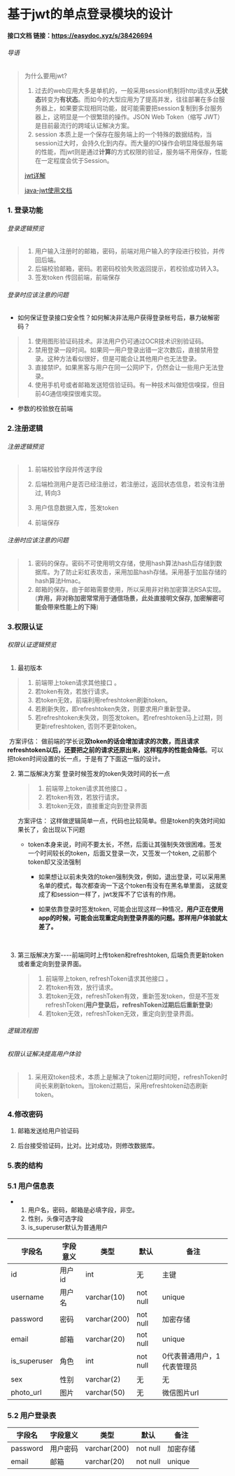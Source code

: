 # 基于jwt的单点登录模块的设计

#### 接口文档   链接：https://easydoc.xyz/s/38426694   

###### 导语

> 为什么要用jwt?
>
> 1. 过去的web应用大多是单机的，一般采用session机制将http请求从**无状态**转变为**有状态**。而如今的大型应用为了提高并发，往往部署在多台服务器上，如果要实现相同功能，就可能需要把session复制到多台服务器上，这明显是一个很繁琐的操作。JSON Web Token（缩写 JWT）是目前最流行的跨域认证解决方案。
> 2. session 本质上是一个保存在服务端上的一个特殊的数据结构，当session过大时，会持久化到内存。而大量的IO操作会明显降低服务端的性能，而jwt则是通过**计算**的方式权限的验证，服务端不用保存，性能在一定程度会优于Session。
>
> [jwt详解](http://www.ruanyifeng.com/blog/2018/07/json_web_token-tutorial.html)
>
> [java-jwt使用文档](https://github.com/auth0/java-jwt)

### 1. 登录功能



###### 登录逻辑预览

>1.  用户输入注册时的邮箱，密码，前端对用户输入的字段进行校验，并传回后端。
>2.  后端校验邮箱，密码。若密码校验失败返回提示，若校验成功转入3。
>3.  签发token  传回前端，前端保存



###### 登录时应该注意的问题

-  如何保证登录接口安全性？如何解决非法用户获得登录帐号后，暴力破解密码？

> 1. 使用图形验证码技术。非法用户仍可通过OCR技术识别验证码。
> 2. 禁用登录一段时间。如果同一用户登录出错一定次数后，直接禁用登录。这种方法看似很好，但是可能会让其他用户也无法登录。
> 3. 直接禁IP。如果黑客与用户在同一公网IP下，仍然会让一些用户无法登录。
> 4. 使用手机号或者邮箱发送短信验证码。有一种技术叫做短信嗅探，但目前4G通信嗅探很难实现。 

- 参数的校验放在前端



### 2.注册逻辑

###### 注册逻辑预览

>1. 前端校验字段并传送字段
>
>2. 后端检测用户是否已经注册过，若注册过，返回状态信息，若没有注册过, 转向3
>
>3. 用户信息数据入库，签发token
>
>4. 前端保存
>

###### 注册时应该注意的问题

>1. 密码的保存。密码不可使用明文存储，使用hash算法hash后存储到数据库。为了防止彩虹表攻击，采用加盐hash存储。采用基于加盐存储的hash算法Hmac。
>2. 邮箱的保存。由于邮箱需要使用，所以采用非对称加密算法RSA实现。(**弃用，非对称加密常常用于通信场景，此处直接明文保存, 加密解密可能会带来性能上的下降**)

### 3.权限认证

###### 权限认证逻辑预览

1. 最初版本

> 1. 前端带上token请求其他接口 。
> 2. 若token有效，若放行请求。
> 3. 若token无效，前端利用refreshtoken刷新token。
> 4. 若刷新失败，即refreshtoken失效，则要求用户重新登录。
> 5. 若refreshtoken未失效，则签发token。若refreshtoken马上过期，则更新refreshtoken, 否则不更新token。

​    方案评估：  做前端的学长说**双token的话会增加请求的次数，而且请求refreshtoken以后，还要把之前的请求还原出来，这样程序的性能会降低**。可以把token时间设置的长一点，于是有了下面这一版的设计。

2. 第二版解决方案  登录时候签发的token失效时间的长一点

   >1. 前端带上token请求其他接口 。
   >2. 若token有效，若放行请求。
   >3. 若token无效，直接重定向到登录界面

     方案评估： 这样做逻辑简单一点，代码也比较简单。但是token的失效时间如果长了，会出现以下问题

   - token本身来说，时间不要太长，不然，后面让其强制失效很困难。签发一个时间较长的token，后面又登录一次，又签发一个token, 之前那个token却又没法强制

      * 如果想让以前未失效的token强制失效，例如，退出登录，可以采用黑名单的模式，每次都查询一下这个token有没有在黑名单里面， 这就变成了和session一样了，jwt发挥不了它该有的作用。

      *  如果依靠登录时签发token, 可能会出现这样一种情况，**用户正在使用app的时候，可能会出现重定向到登录界面的问题。那样用户体验就太差了。**

   ​     

3. 第三版解决方案----前端同时上传token和refreshtoken, 后端负责更新token或者重定向到登录界面。

   >1. 前端带上token, refreshToken请求其他接口 。
   >2. 若token有效，放行请求。
   >3. 若token无效，refreshToken有效，重新签发token，但是不签发refreshToken(**用户登录后，refreshToken过期后后重新登录**)
   >4. 若token无效，refreshToken无效，重定向到登录界面。
   >
   >



###### 逻辑流程图



###### 权限认证解决提高用户体验

>1. 采用双token技术，本质上是解决了token过期时间短，refreshToken时间长来刷新token。当token过期后，采用refreshtoken动态刷新token。

### 4.修改密码

1. 邮箱发送给用户验证码 

2. 后台接受验证码，比对。比对成功，则修改数据库。

   



### 5.表的结构
### 5.1 用户信息表
- 1. 用户名，密码，邮箱是必填字段，非空。
  2. 性别，头像可选字段
  3. is_superuser默认为普通用户

| 字段名       | 字段意义 | 类型         |   默认     | 备注                       |
| ------------ | -------- | ------------ | -------- | -------------------------- |
| id           | 用户id   | int           | 无       | 主键                       |
| username     | 用户名   | varchar(10)    | not null | unique                     |
| password     | 密码     | varchar(200)       | not null | 加密存储                   |
| email        | 邮箱     | varchar(20)        | not null | unique                     |
| is_superuser | 角色     | int                | not null | 0代表普通用户，1代表管理员 |
| sex          | 性别     | varchar(2)         | 无       | 无                         |
| photo_url    | 图片     | varchar(50)        | 无       | 微信图片url                |

### 5.2 用户登录表
| 字段名       | 字段意义 | 类型         |   默认     | 备注                       |
| ------------ | -------- | ------------ | -------- | -------------------------- |
| password | 用户密码| varchar(200)| not null|加密存储|
|email| 邮箱|varchar(20)|not null|unique|








